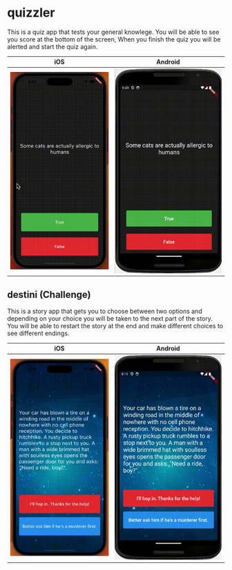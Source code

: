 # quizzler

This is a quiz app that tests your general knowlege. You will be able to see you score at the bottom of the screen, When you finish the quiz you will be alerted and start the quiz again.

|iOS|Android|
|---|---|
|![iOS_quizzler](screenshots/iphone14ProMax_1.gif)|![Android_quizzler](screenshots/nexus6_1.gif)|

## destini (Challenge)

This is a story app that gets you to choose between two options and depending on your choice you will be taken to the next part of the story. You will be able to restart the story at the end and make different choices to see different endings.

|iOS|Android|
|---|---|
|![iOS_destini](screenshots/iphone14ProMax_2.gif)|![Android_destini](screenshots/nexus6_2.gif)|
